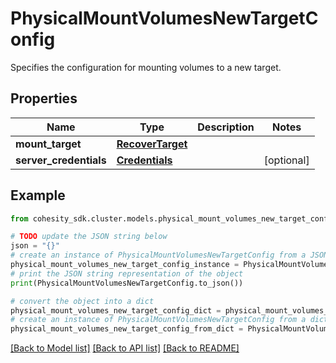 # PhysicalMountVolumesNewTargetConfig

Specifies the configuration for mounting volumes to a new target.

## Properties

Name | Type | Description | Notes
------------ | ------------- | ------------- | -------------
**mount_target** | [**RecoverTarget**](RecoverTarget.md) |  | 
**server_credentials** | [**Credentials**](Credentials.md) |  | [optional] 

## Example

```python
from cohesity_sdk.cluster.models.physical_mount_volumes_new_target_config import PhysicalMountVolumesNewTargetConfig

# TODO update the JSON string below
json = "{}"
# create an instance of PhysicalMountVolumesNewTargetConfig from a JSON string
physical_mount_volumes_new_target_config_instance = PhysicalMountVolumesNewTargetConfig.from_json(json)
# print the JSON string representation of the object
print(PhysicalMountVolumesNewTargetConfig.to_json())

# convert the object into a dict
physical_mount_volumes_new_target_config_dict = physical_mount_volumes_new_target_config_instance.to_dict()
# create an instance of PhysicalMountVolumesNewTargetConfig from a dict
physical_mount_volumes_new_target_config_from_dict = PhysicalMountVolumesNewTargetConfig.from_dict(physical_mount_volumes_new_target_config_dict)
```
[[Back to Model list]](../README.md#documentation-for-models) [[Back to API list]](../README.md#documentation-for-api-endpoints) [[Back to README]](../README.md)


